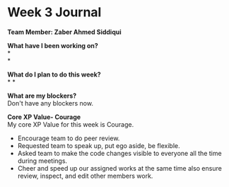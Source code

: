 
# Week 3 Journal

<b>Team Member: Zaber Ahmed Siddiqui</b>

<b>What have I been working on? </b>
<br>
*  
* 
</br>


<b>What do I plan to do this week? </b>
<br>
* 
* 
<br>


<b>What are my blockers? </b>
<br>
Don't have any blockers now.
</br>

<b>Core XP Value- Courage </b>
<br>
My core XP Value for this week is Courage.
* Encourage team to do peer review.
* Requested team to speak up, put ego aside, be flexible. 
* Asked team to make the code changes visible to everyone all the time during meetings.
* Cheer and speed up our assigned works at the same time also ensure review, inspect, and edit other members work.
</br>
